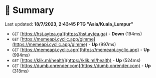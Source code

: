 # 📖 Summary
Last updated: **18/7/2023, 2:43:45 PTG "Asia/Kuala_Lumpur"**

- `GET` [https://hst.aytea.ga](https://hst.aytea.ga) - **Down** (194ms)
- `GET` [https://memeapi.cyclic.app/gimme](https://memeapi.cyclic.app/gimme) - **Up** (997ms)
- `GET` [https://memeapi.cyclic.app](https://memeapi.cyclic.app) - **Up** (994ms)
- `GET` [https://klik.ml/health](https://klik.ml/health) - **Up** (524ms)
- `GET` [https://dumb.onrender.com](https://dumb.onrender.com) - **Up** (318ms)
